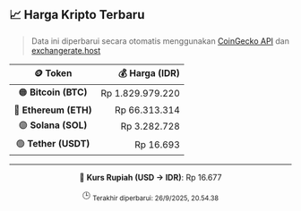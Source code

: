 

<!-- HARGA_KRIPTO -->
## 📈 Harga Kripto Terbaru

> Data ini diperbarui secara otomatis menggunakan [CoinGecko API](https://www.coingecko.com/) dan [exchangerate.host](https://exchangerate.host/)

<div align="center">

| 🪙 Token | 💰 Harga (IDR) |
|:------:|---------------:|
| 🟠 **Bitcoin (BTC)**   | Rp 1.829.979.220 |
| 🔵 **Ethereum (ETH)**  | Rp 66.313.314 |
| 🟣 **Solana (SOL)**    | Rp 3.282.728 |
| 🟢 **Tether (USDT)**   | Rp 16.693 |

---

💱 **Kurs Rupiah (USD → IDR)**: Rp 16.677

🕒 <sub>Terakhir diperbarui: 26/9/2025, 20.54.38</sub>

</div>
<!-- /HARGA_KRIPTO -->